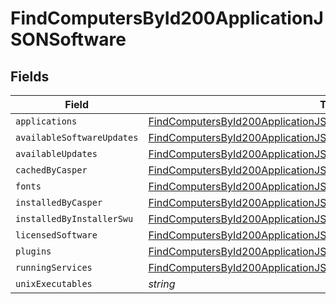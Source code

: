 # FindComputersById200ApplicationJSONSoftware


## Fields

| Field                                                                                                                                                                   | Type                                                                                                                                                                    | Required                                                                                                                                                                | Description                                                                                                                                                             |
| ----------------------------------------------------------------------------------------------------------------------------------------------------------------------- | ----------------------------------------------------------------------------------------------------------------------------------------------------------------------- | ----------------------------------------------------------------------------------------------------------------------------------------------------------------------- | ----------------------------------------------------------------------------------------------------------------------------------------------------------------------- |
| `applications`                                                                                                                                                          | [FindComputersById200ApplicationJSONSoftwareApplications](../../models/operations/findcomputersbyid200applicationjsonsoftwareapplications.md)[]                         | :heavy_minus_sign:                                                                                                                                                      | N/A                                                                                                                                                                     |
| `availableSoftwareUpdates`                                                                                                                                              | [FindComputersById200ApplicationJSONSoftwareAvailableSoftwareUpdates](../../models/operations/findcomputersbyid200applicationjsonsoftwareavailablesoftwareupdates.md)[] | :heavy_minus_sign:                                                                                                                                                      | N/A                                                                                                                                                                     |
| `availableUpdates`                                                                                                                                                      | [FindComputersById200ApplicationJSONSoftwareAvailableUpdates](../../models/operations/findcomputersbyid200applicationjsonsoftwareavailableupdates.md)[]                 | :heavy_minus_sign:                                                                                                                                                      | N/A                                                                                                                                                                     |
| `cachedByCasper`                                                                                                                                                        | [FindComputersById200ApplicationJSONSoftwareCachedByCasper](../../models/operations/findcomputersbyid200applicationjsonsoftwarecachedbycasper.md)[]                     | :heavy_minus_sign:                                                                                                                                                      | N/A                                                                                                                                                                     |
| `fonts`                                                                                                                                                                 | [FindComputersById200ApplicationJSONSoftwareFonts](../../models/operations/findcomputersbyid200applicationjsonsoftwarefonts.md)[]                                       | :heavy_minus_sign:                                                                                                                                                      | N/A                                                                                                                                                                     |
| `installedByCasper`                                                                                                                                                     | [FindComputersById200ApplicationJSONSoftwareInstalledByCasper](../../models/operations/findcomputersbyid200applicationjsonsoftwareinstalledbycasper.md)[]               | :heavy_minus_sign:                                                                                                                                                      | N/A                                                                                                                                                                     |
| `installedByInstallerSwu`                                                                                                                                               | [FindComputersById200ApplicationJSONSoftwareInstalledByInstallerSwu](../../models/operations/findcomputersbyid200applicationjsonsoftwareinstalledbyinstallerswu.md)[]   | :heavy_minus_sign:                                                                                                                                                      | N/A                                                                                                                                                                     |
| `licensedSoftware`                                                                                                                                                      | [FindComputersById200ApplicationJSONSoftwareLicensedSoftware](../../models/operations/findcomputersbyid200applicationjsonsoftwarelicensedsoftware.md)[]                 | :heavy_minus_sign:                                                                                                                                                      | N/A                                                                                                                                                                     |
| `plugins`                                                                                                                                                               | [FindComputersById200ApplicationJSONSoftwarePlugins](../../models/operations/findcomputersbyid200applicationjsonsoftwareplugins.md)[]                                   | :heavy_minus_sign:                                                                                                                                                      | N/A                                                                                                                                                                     |
| `runningServices`                                                                                                                                                       | [FindComputersById200ApplicationJSONSoftwareRunningServices](../../models/operations/findcomputersbyid200applicationjsonsoftwarerunningservices.md)[]                   | :heavy_minus_sign:                                                                                                                                                      | N/A                                                                                                                                                                     |
| `unixExecutables`                                                                                                                                                       | *string*                                                                                                                                                                | :heavy_minus_sign:                                                                                                                                                      | N/A                                                                                                                                                                     |